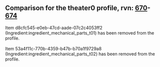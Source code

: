 ## Comparison for the theater0 profile, rvn: [670](https://github.com/PRO100KatYT/FortniteProfileRevisions/tree/main/profiles/theater0/670%20theater0.json)-[674](https://github.com/PRO100KatYT/FortniteProfileRevisions/tree/main/profiles/theater0/674%20theater0.json)

Item d8cfc545-e0eb-47cd-aade-07c2c4053ff2 (Ingredient:ingredient_mechanical_parts_t01) has been removed from the profile.
<br><br>
Item 53a4f11c-770b-4359-b47b-b70a1f9729a8 (Ingredient:ingredient_mechanical_parts_t02) has been removed from the profile.
<br><br>
